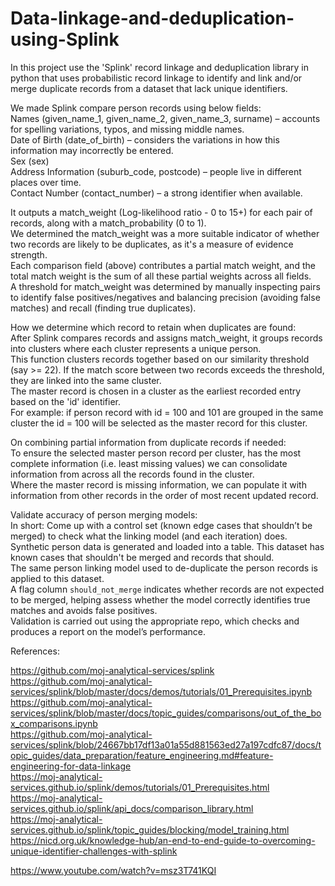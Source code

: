 # Data-linkage-and-deduplication-using-Splink

In this project use the 'Splink' record linkage and deduplication library in python that uses probabilistic record linkage to identify and link and/or merge duplicate records from a dataset that lack unique identifiers.

We made Splink compare person records using below fields:<br>
Names (given_name_1, given_name_2, given_name_3, surname) – accounts for spelling variations, typos, and missing middle names.<br>
Date of Birth (date_of_birth) – considers the variations in how this information may incorrectly be entered.<br>
Sex (sex)<br>
Address Information (suburb_code, postcode) – people live in different places over time.<br>
Contact Number (contact_number) – a strong identifier when available.<br>

It outputs a match_weight (Log-likelihood ratio - 0 to 15+) for each pair of records, along with a match_probability (0 to 1).<br>
We determined the match_weight was a more suitable indicator of whether two records are likely to be duplicates, as it's a measure of evidence strength.<br>
Each comparison field (above) contributes a partial match weight, and the total match weight is the sum of all these partial weights across all fields.<br>
A threshold for match_weight was determined by manually inspecting pairs to identify false positives/negatives and balancing precision (avoiding false matches) and recall (finding true duplicates).

How we determine which record to retain when duplicates are found:<br>
After Splink compares records and assigns match_weight, it groups records into clusters where each cluster represents a unique person.<br>
This function clusters records together based on our similarity threshold (say >= 22). If the match score between two records exceeds the threshold, they are linked into the same cluster.<br>
The master record is chosen in a cluster as the earliest recorded entry based on the 'id' identifier.<br>
For example: if person record with id = 100 and 101 are grouped in the same cluster the id = 100 will be selected as the master record for this cluster.

On combining partial information from duplicate records if needed:<br>
To ensure the selected master person record per cluster, has the most complete information (i.e. least missing values) we can consolidate information from across all the records found in the cluster.<br>
Where the master record is missing information, we can populate it with information from other records in the order of most recent updated record.

Validate accuracy of person merging models:<br>
In short: Come up with a control set (known edge cases that shouldn’t be merged) to check what the linking model (and each iteration) does.<br>
Synthetic person data is generated and loaded into a table. This dataset has known cases that shouldn't be merged and records that should.<br>
The same person linking model used to de-duplicate the person records is applied to this dataset.<br>
A flag column `should_not_merge` indicates whether records are not expected to be merged, helping assess whether the model correctly identifies true matches and avoids false positives.<br>
Validation is carried out using the appropriate repo, which checks and produces a report on the model’s performance.

References:

https://github.com/moj-analytical-services/splink<br>
  https://github.com/moj-analytical-services/splink/blob/master/docs/demos/tutorials/01_Prerequisites.ipynb<br>
  https://github.com/moj-analytical-services/splink/blob/master/docs/topic_guides/comparisons/out_of_the_box_comparisons.ipynb<br>
  https://github.com/moj-analytical-services/splink/blob/24667bb17df13a01a55d881563ed27a197cdfc87/docs/topic_guides/data_preparation/feature_engineering.md#feature-engineering-for-data-linkage<br>
  https://moj-analytical-services.github.io/splink/demos/tutorials/01_Prerequisites.html<br>
  https://moj-analytical-services.github.io/splink/api_docs/comparison_library.html<br>
  https://moj-analytical-services.github.io/splink/topic_guides/blocking/model_training.html<br>
https://nicd.org.uk/knowledge-hub/an-end-to-end-guide-to-overcoming-unique-identifier-challenges-with-splink

https://www.youtube.com/watch?v=msz3T741KQI
